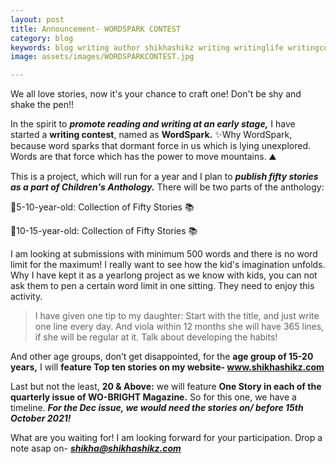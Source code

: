 ```yaml
---
layout: post
title: Announcement- WORDSPARK CONTEST
category: blog
keywords: blog writing author shikhashikz writing writinglife writingcommunity dailyblogpost dailyblogpostchallenge marketing
image: assets/images/WORDSPARKCONTEST.jpg

---
```

We all love stories, now it's your chance to craft one! Don't be shy and shake the pen!!

In the spirit to ***promote reading and writing at an early stage,*** I have started a **writing contest**, named as **WordSpark.** ✨Why WordSpark, because word sparks that dormant force in us which is lying unexplored. Words are that force which has the power to move mountains. ⛰️

This is a project, which will run for a year and I plan to ***publish fifty stories as a part of Children's Anthology.*** There will be two parts of the anthology:

💖5-10-year-old: Collection of Fifty Stories 📚

💖10-15-year-old: Collection of Fifty Stories 📚

I am looking at submissions with minimum 500 words and there is no word limit for the maximum! I really want to see how the kid's imagination unfolds. Why I have kept it as a yearlong project as we know with kids, you can not ask them to pen a certain word limit in one sitting. They need to enjoy this activity.

>I have given one tip to my daughter: Start with the title, and just write one line every day. And viola within 12 months she will have 365 lines, if she will be
>regular at it. Talk about developing the habits!

And other age groups, don’t get disappointed, for the **age group of 15-20 years,** I will **feature Top ten stories on my website- www.shikhashikz.com**

Last but not the least, **20 & Above:** we will feature **One Story in each of the quarterly issue of WO-BRIGHT Magazine.** So for this one, we have a timeline. ***For the Dec issue, we would need the stories on/ before 15th October 2021!***

What are you waiting for! I am looking forward for your participation. Drop a note asap on- ***shikha@shikhashikz.com***

